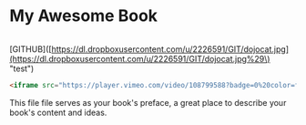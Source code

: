# My Awesome Book

```

```

\[GITHUB\]\([https://dl.dropboxusercontent.com/u/2226591/GIT/dojocat.jpg](https://dl.dropboxusercontent.com/u/2226591/GIT/dojocat.jpg%29\) "test"\)

```markdown
<iframe src="https://player.vimeo.com/video/108799588?badge=0%20color=ff0179" width="500" height="281" frameborder="0" webkitallowfullscreen mozallowfullscreen allowfullscreen></iframe>
```



This file file serves as your book's preface, a great place to describe your book's content and ideas.

